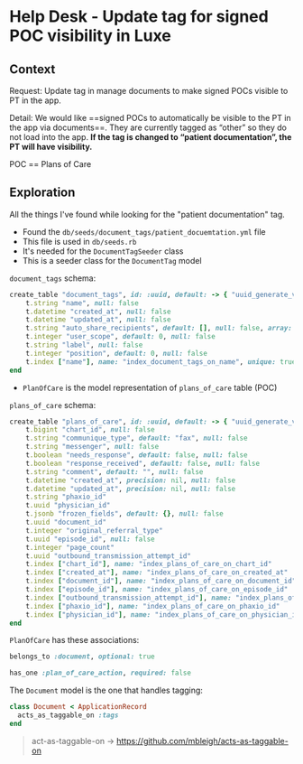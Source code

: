 # Help Desk - Update tag for signed POC visibility in Luxe

## Context

Request: Update tag in manage documents to make signed POCs visible to PT in the app.

Detail: We would like ==signed POCs to automatically be visible to the PT in the app via documents==. They are currently tagged as “other” so they do not load into the app. **If the tag is changed to “patient documentation”, the PT will have visibility.**

POC == Plans of Care

## Exploration

All the things I've found while looking for the "patient documentation" tag.

- Found the `db/seeds/document_tags/patient_docuemtation.yml` file
- This file is used in `db/seeds.rb`
- It's needed for the `DocumentTagSeeder` class
- This is a seeder class for the `DocumentTag` model

`document_tags` schema:
```ruby
create_table "document_tags", id: :uuid, default: -> { "uuid_generate_v4()" }, force: :cascade do |t|
	t.string "name", null: false
	t.datetime "created_at", null: false
	t.datetime "updated_at", null: false
	t.string "auto_share_recipients", default: [], null: false, array: true
	t.integer "user_scope", default: 0, null: false
	t.string "label", null: false
	t.integer "position", default: 0, null: false
	t.index ["name"], name: "index_document_tags_on_name", unique: true
end
```

- `PlanOfCare` is the model representation of `plans_of_care` table (POC)

`plans_of_care` schema:
```ruby
create_table "plans_of_care", id: :uuid, default: -> { "uuid_generate_v4()" }, force: :cascade do |t|
	t.bigint "chart_id", null: false
	t.string "communique_type", default: "fax", null: false
	t.string "messenger", null: false
	t.boolean "needs_response", default: false, null: false
	t.boolean "response_received", default: false, null: false
	t.string "comment", default: "", null: false
	t.datetime "created_at", precision: nil, null: false
	t.datetime "updated_at", precision: nil, null: false
	t.string "phaxio_id"
	t.uuid "physician_id"
	t.jsonb "frozen_fields", default: {}, null: false
	t.uuid "document_id"
	t.integer "original_referral_type"
	t.uuid "episode_id", null: false
	t.integer "page_count"
	t.uuid "outbound_transmission_attempt_id"
	t.index ["chart_id"], name: "index_plans_of_care_on_chart_id"
	t.index ["created_at"], name: "index_plans_of_care_on_created_at"
	t.index ["document_id"], name: "index_plans_of_care_on_document_id"
	t.index ["episode_id"], name: "index_plans_of_care_on_episode_id"
	t.index ["outbound_transmission_attempt_id"], name: "index_plans_of_care_on_outbound_transmission_attempt_id"
	t.index ["phaxio_id"], name: "index_plans_of_care_on_phaxio_id"
	t.index ["physician_id"], name: "index_plans_of_care_on_physician_id"
end
```

`PlanOfCare` has these associations:
```ruby
belongs_to :document, optional: true

has_one :plan_of_care_action, required: false
```

The `Document` model is the one that handles tagging:
```ruby
class Document < ApplicationRecord
  acts_as_taggable_on :tags
end
```

> act-as-taggable-on -> https://github.com/mbleigh/acts-as-taggable-on

